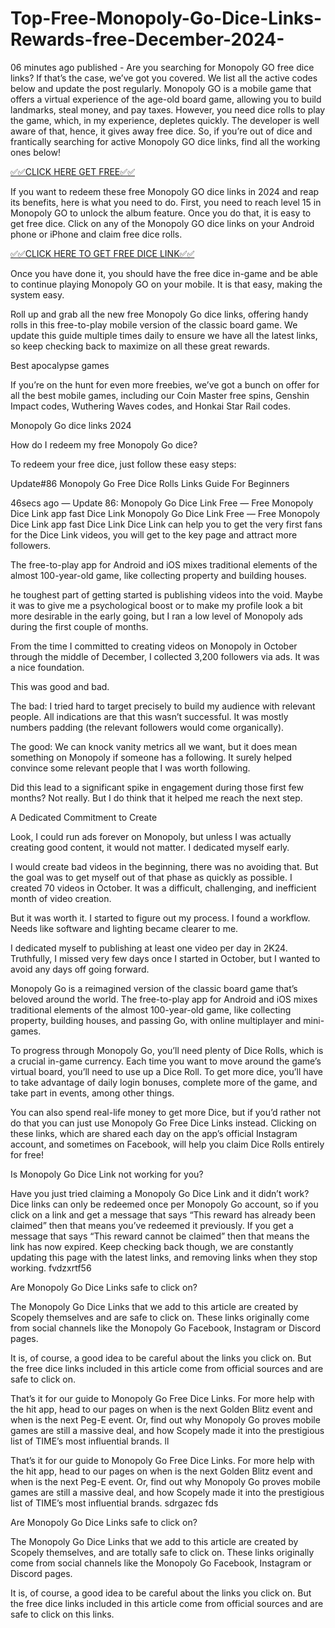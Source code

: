 # Top-Free-Monopoly-Go-Dice-Links-Rewards-free-December-2024-
06 minutes ago published - Are you searching for Monopoly GO free dice links? If that’s the case, we’ve got you covered. We list all the active codes below and update the post regularly. Monopoly GO is a mobile game that offers a virtual experience of the age-old board game, allowing you to build landmarks, steal money, and pay taxes. However, you need dice rolls to play the game, which, in my experience, depletes quickly. The developer is well aware of that, hence, it gives away free dice. So, if you’re out of dice and frantically searching for active Monopoly GO dice links, find all the working ones below!

[✅✅CLICK HERE GET FREE✅✅](https://ali2jack.xyz/monopoly)

If you want to redeem these free Monopoly GO dice links in 2024 and reap its benefits, here is what you need to do.
First, you need to reach level 15 in Monopoly GO to unlock the album feature. Once you do that, it is easy to get free dice. Click on any of the Monopoly GO dice links on your Android phone or iPhone and claim free dice rolls.

[✅✅CLICK HERE TO GET FREE DICE LINK✅✅](https://ali2jack.xyz/monopoly)

Once you have done it, you should have the free dice in-game and be able to continue playing Monopoly GO on your mobile. It is that easy, making the system easy.

Roll up and grab all the new free Monopoly Go dice links, offering handy rolls in this free-to-play mobile version of the classic board game. We update this guide multiple times daily to ensure we have all the latest links, so keep checking back to maximize on all these great rewards.

Best apocalypse games

If you’re on the hunt for even more freebies, we’ve got a bunch on offer for all the best mobile games, including our Coin Master free spins, Genshin Impact codes, Wuthering Waves codes, and Honkai Star Rail codes.

Monopoly Go dice links 2024

How do I redeem my free Monopoly Go dice?

To redeem your free dice, just follow these easy steps:

Update#86 Monopoly Go Free Dice Rolls Links Guide For Beginners

46secs ago — Update 86: Monopoly Go Dice Link Free — Free Monopoly Dice Link app fast Dice Link Monopoly Go Dice Link Free — Free Monopoly Dice Link app fast Dice Link Dice Link can help you to get the very first fans for the Dice Link videos, you will get to the key page and attract more followers.

The free-to-play app for Android and iOS mixes traditional elements of the almost 100-year-old game, like collecting property and building houses.

he toughest part of getting started is publishing videos into the void. Maybe it was to give me a psychological boost or to make my profile look a bit more desirable in the early going, but I ran a low level of Monopoly ads during the first couple of months.

From the time I committed to creating videos on Monopoly in October through the middle of December, I collected 3,200 followers via ads. It was a nice foundation.

This was good and bad.

The bad: I tried hard to target precisely to build my audience with relevant people. All indications are that this wasn’t successful. It was mostly numbers padding (the relevant followers would come organically).

The good: We can knock vanity metrics all we want, but it does mean something on Monopoly if someone has a following. It surely helped convince some relevant people that I was worth following.

Did this lead to a significant spike in engagement during those first few months? Not really. But I do think that it helped me reach the next step.

A Dedicated Commitment to Create

Look, I could run ads forever on Monopoly, but unless I was actually creating good content, it would not matter. I dedicated myself early.

I would create bad videos in the beginning, there was no avoiding that. But the goal was to get myself out of that phase as quickly as possible. I created 70 videos in October. It was a difficult, challenging, and inefficient month of video creation.

But it was worth it. I started to figure out my process. I found a workflow. Needs like software and lighting became clearer to me.

I dedicated myself to publishing at least one video per day in 2K24. Truthfully, I missed very few days once I started in October, but I wanted to avoid any days off going forward.

Monopoly Go is a reimagined version of the classic board game that’s beloved around the world. The free-to-play app for Android and iOS mixes traditional elements of the almost 100-year-old game, like collecting property, building houses, and passing Go, with online multiplayer and mini-games.

To progress through Monopoly Go, you’ll need plenty of Dice Rolls, which is a crucial in-game currency. Each time you want to move around the game’s virtual board, you’ll need to use up a Dice Roll. To get more dice, you’ll have to take advantage of daily login bonuses, complete more of the game, and take part in events, among other things.

You can also spend real-life money to get more Dice, but if you’d rather not do that you can just use Monopoly Go Free Dice Links instead. Clicking on these links, which are shared each day on the app’s official Instagram account, and sometimes on Facebook, will help you claim Dice Rolls entirely for free!

Is Monopoly Go Dice Link not working for you?

Have you just tried claiming a Monopoly Go Dice Link and it didn’t work? Dice links can only be redeemed once per Monopoly Go account, so if you click on a link and get a message that says “This reward has already been claimed” then that means you’ve redeemed it previously. If you get a message that says “This reward cannot be claimed” then that means the link has now expired. Keep checking back though, we are constantly updating this page with the latest links, and removing links when they stop working. fvdzxrtf56

Are Monopoly Go Dice Links safe to click on?

The Monopoly Go Dice Links that we add to this article are created by Scopely themselves and are safe to click on. These links originally come from social channels like the Monopoly Go Facebook, Instagram or Discord pages.

It is, of course, a good idea to be careful about the links you click on. But the free dice links included in this article come from official sources and are safe to click on.

That’s it for our guide to Monopoly Go Free Dice Links. For more help with the hit app, head to our pages on when is the next Golden Blitz event and when is the next Peg-E event. Or, find out why Monopoly Go proves mobile games are still a massive deal, and how Scopely made it into the prestigious list of TIME’s most influential brands. ll

That’s it for our guide to Monopoly Go Free Dice Links. For more help with the hit app, head to our pages on when is the next Golden Blitz event and when is the next Peg-E event. Or, find out why Monopoly Go proves mobile games are still a massive deal, and how Scopely made it into the prestigious list of TIME’s most influential brands. sdrgazec fds

Are Monopoly Go Dice Links safe to click on?

The Monopoly Go Dice Links that we add to this article are created by Scopely themselves, and are totally safe to click on. These links originally come from social channels like the Monopoly Go Facebook, Instagram or Discord pages.

It is, of course, a good idea to be careful about the links you click on. But the free dice links included in this article come from official sources and are safe to click on this links.
